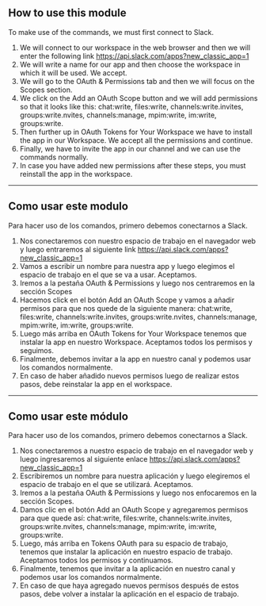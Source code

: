 ## How to use this module
  
To make use of the commands, we must first connect to Slack. 
1. We will connect to our workspace in the web browser and then we will enter the following link https://api.slack.com/apps?new_classic_app=1
2. We will write a name for our app and then choose the workspace in which it will be used. We accept.
3. We will go to the OAuth & Permissions tab and then we will focus on the Scopes section.
4. We click on the Add an OAuth Scope button and we will add permissions so that it looks like this: chat:write, files:write, channels:write.invites, groups:write.nvites, channels:manage, mpim:write, im:write, groups:write.
5. Then further up in OAuth Tokens for Your Workspace we have to install the app in our Workspace. We accept all the permissions and continue.
6. Finally, we have to invite the app in our channel and we can use the commands normally.
7. In case you have added new permissions after these steps, you must reinstall the app in the workspace.

---

## Como usar este modulo
  
Para hacer uso de los comandos, primero debemos conectarnos a Slack. 
1. Nos conectaremos con nuestro espacio de trabajo en el navegador web y luego entraremos al siguiente link https://api.slack.com/apps?new_classic_app=1
2. Vamos a escribir un nombre para nuestra app y luego elegimos el espacio de trabajo en el que se va a usar. Aceptamos.
3. Iremos a la pestaña OAuth & Permissions y luego nos centraremos en la sección Scopes
4. Hacemos click en el botón Add an OAuth Scope y vamos a añadir permisos para que nos quede de la siguiente manera: chat:write, files:write, channels:write.invites, groups:write.nvites, channels:manage, mpim:write, im:write, groups:write.
5. Luego más arriba en OAuth Tokens for Your Workspace tenemos que instalar la app en nuestro Workspace. Aceptamos todos los permisos y seguimos.
6. Finalmente, debemos invitar a la app en nuestro canal y podemos usar los comandos normalmente.
7. En caso de haber añadido nuevos permisos luego de realizar estos pasos, debe reinstalar la app en el workspace.

---

## Como usar este módulo

Para hacer uso de los comandos, primero debemos conectarnos a Slack.
1. Nos conectaremos a nuestro espacio de trabajo en el navegador web y luego ingresaremos al siguiente enlace https://api.slack.com/apps?new_classic_app=1
2. Escribiremos un nombre para nuestra aplicación y luego elegiremos el espacio de trabajo en el que se utilizará. Aceptamos.
3. Iremos a la pestaña OAuth & Permissions y luego nos enfocaremos en la sección Scopes.
4. Damos clic en el botón Add an OAuth Scope y agregaremos permisos para que quede así: chat:write, files:write, channels:write.invites, groups:write.nvites, channels:manage, mpim:write, im:write, groups:write.
5. Luego, más arriba en Tokens OAuth para su espacio de trabajo, tenemos que instalar la aplicación en nuestro espacio de trabajo. Aceptamos todos los permisos y continuamos.
6. Finalmente, tenemos que invitar a la aplicación en nuestro canal y podemos usar los comandos normalmente.
7. En caso de que haya agregado nuevos permisos después de estos pasos, debe volver a instalar la aplicación en el espacio de trabajo.